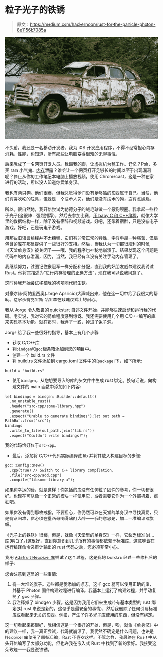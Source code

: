 # 粒子光子的铁锈

> 原文：<https://medium.com/hackernoon/rust-for-the-particle-photon-8e1156b7085a>

![](img/8ee658e78e393a2d3ee97d5f3565defc.png)

不久前，我还是一名移动开发者。我为 iOS 开发应用程序，不得不经常担心内存消耗、性能，你知道，所有那些让电脑变得很难的无聊事情。

后来我成了一名网页开发人员。我踢我的脚，让虚拟机为我工作。记忆？Psh，多买 ram 小气鬼。[内存](https://hackernoon.com/tagged/memory)泄露？谁会让一个网页打开足够长的时间以至于出现漏洞呢？停止从你的工作笔记本电脑上播放视频，使用 Chromecast，这是一种在家进行的活动，所以没人知道你爱单身汉。

我也有两只狗。他们很棒，但我总觉得他们没有足够酷的东西属于自己。当然，他们有喜欢吃的玩具，但我是一个技术人员，他们是没有技术的狗，这有点尴尬。

所以，很自然地，我开始尝试为勒德分子的绒毛球做一个恶狗项圈。我拿起一些粒子光子(这很棒，强烈推荐)，然后去参加比赛，[用 baby C 和 C++编程](https://hackernoon.com/tagged/programming)，就像大学里的数据结构一样，除了没有宿醉和视频游戏。好吧，还带着宿醉，只是没有电子游戏。好吧，还是玩电子游戏。

用那些旧语言编程并不太糟糕，它们有非常正常的特性，字符串是一种痛苦，但是包含的库在那里提供了一些很好的支持。然后，当我认为一切都很顺利的时候,《天堂单身汉》被关闭了——哦，我的程序也神秘地崩溃了。结果发现这个问题是代码中的内存泄漏，因为，当然，我已经有*年*没有关注手动内存管理了。

我继续努力，试图记住像冠军一样分配和分配，直到我的好朋友威尔建议我试试 Rust。他将其描述为“进行内存管理的正确方法”，现在我可以说我同意了。

这时候我开始尝试移植我的狗项圈代码生锈。

对豪尔赫·阿帕里西奥(Jorge Aparicio)大声喊出来，他在这一切中给了我很大的帮助。这家伙有克里斯·哈里森在玫瑰仪式上的耐心。

我从 Jorge 令人敬畏的 quickstart 自述文件开始，并能够快速启动和运行我的代码。老实说，我对它的简单程度感到惊讶。我还需要使用几个用 C/C++编写的库来实现基本功能。就在那时，我绊了一跤，掉进了兔子洞。

Jorge 给了我一些很好的指导，基本上有几个步骤:

*   获取 C/C++库
*   将`bindgen`和`gcc`板条箱添加到您的项目中。
*   创建一个 build.rs 文件
*   将 build.rs 文件添加到 cargo.toml 文件中的`[package]`下，如下所示:

```
build = "build.rs"
```

*   使用`bindgen`，从您想要导入的库的头文件中生成 rust 绑定。换句话说，向构建文件的 main 函数中添加如下内容:

```
let bindings = bindgen::Builder::default()
  .no_unstable_rust()
  .header("src-cpp/some-library.hpp")
  .generate()
  .expect("Unable to generate bindings");let out_path = PathBuf::from("src");
bindings
  .write_to_file(out_path.join("lib.rs"))
  .expect("Couldn't write bindings!");
```

我的代码恰好位于`src-cpp`。

*   最后，添加将 C/C++代码实际编译成 lib 并将其放入构建目标的步骤:

```
gcc::Config::new()
  .cpp(true) // Switch to C++ library compilation.
  .file("src-cpp/add.cpp")
  .compile("libsome-library.a");
```

如果你幸运的话，就是这样！你包括的库没有任何粒子固件的参考，你一切都很好。你现在可以像一个正常的模块一样使用它，或者需要它作为一个外部机箱，疯狂吧。

如果你没有得到那枚戒指，不要担心，你仍然可以在天堂的单身汉中寻找真爱，只是有点困难，你必须在墨西哥喝得酩酊大醉——我的意思是，加上一堆编译器旗帜。

《光子上的铁锈》很棒，但是，就像《天堂里的单身汉》一样，它缺乏标准(s)…库(明白了。)这很好，直到你意识到几乎所有的事情都依赖于标准库。这意味着在运行编译命令来审计输出的 rust 代码之后，您必须非常小心。

我用 [Adafruit Neopixel 库](https://github.com/adafruit/Adafruit_NeoPixel)尝试了这个过程，这是我的 build.rs 经过一些修补后的样子:

您会注意到这里的一些事情:

1.  有一大堆的旗子。这些都是我添加的标志，这样 gcc 就可以使用正确的库，并基于 Photon 固件构建过程进行编译。我基本上运行了构建过程，并手动复制了 gcc 步骤。
2.  我注释掉了 bindgen 步骤。这是因为我用它们来生成带有基本类型的 rust 绑定(对 rust 来说是新的，这似乎是最安全的事情)，然后我删除了任何引用标准库或看起来无关的东西。例如，产生了许多光子库使用的东西，但没有绑定。

这一切看起来都很好，我相信这是一个很好的开始，但是，唉，就像《单身汉》中的建议一样，我一真正尝试，代码就崩溃了。我仍然不确定是什么问题，也许是 Neopixel 库使用了原始汇编，Rust 不喜欢这样。不管怎样，我最终在 Rus t 中从头开始编写了大部分功能，但也许我在嵌入式 Rust 中找到了新的爱好。我接受这朵玫瑰——我是说铁锈。